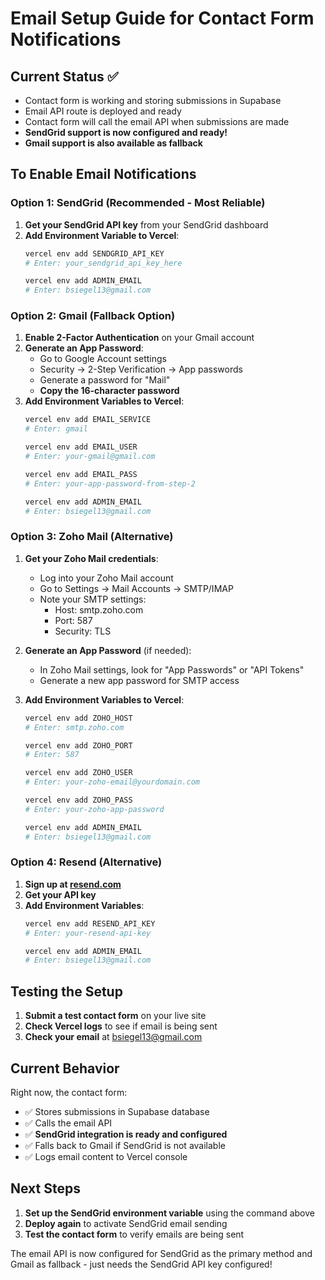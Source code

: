 # Email Setup Guide for Contact Form Notifications

## Current Status ✅
- Contact form is working and storing submissions in Supabase
- Email API route is deployed and ready
- Contact form will call the email API when submissions are made
- **SendGrid support is now configured and ready!**
- **Gmail support is also available as fallback**

## To Enable Email Notifications

### Option 1: SendGrid (Recommended - Most Reliable)

1. **Get your SendGrid API key** from your SendGrid dashboard
2. **Add Environment Variable to Vercel**:
   ```bash
   vercel env add SENDGRID_API_KEY
   # Enter: your_sendgrid_api_key_here
   
   vercel env add ADMIN_EMAIL
   # Enter: bsiegel13@gmail.com
   ```

### Option 2: Gmail (Fallback Option)

1. **Enable 2-Factor Authentication** on your Gmail account
2. **Generate an App Password**:
   - Go to Google Account settings
   - Security → 2-Step Verification → App passwords
   - Generate a password for "Mail"
   - **Copy the 16-character password**
3. **Add Environment Variables to Vercel**:
   ```bash
   vercel env add EMAIL_SERVICE
   # Enter: gmail
   
   vercel env add EMAIL_USER
   # Enter: your-gmail@gmail.com
   
   vercel env add EMAIL_PASS
   # Enter: your-app-password-from-step-2
   
   vercel env add ADMIN_EMAIL
   # Enter: bsiegel13@gmail.com
   ```

### Option 3: Zoho Mail (Alternative)

1. **Get your Zoho Mail credentials**:
   - Log into your Zoho Mail account
   - Go to Settings → Mail Accounts → SMTP/IMAP
   - Note your SMTP settings:
     - Host: smtp.zoho.com
     - Port: 587
     - Security: TLS

2. **Generate an App Password** (if needed):
   - In Zoho Mail settings, look for "App Passwords" or "API Tokens"
   - Generate a new app password for SMTP access

3. **Add Environment Variables to Vercel**:
   ```bash
   vercel env add ZOHO_HOST
   # Enter: smtp.zoho.com
   
   vercel env add ZOHO_PORT
   # Enter: 587
   
   vercel env add ZOHO_USER
   # Enter: your-zoho-email@yourdomain.com
   
   vercel env add ZOHO_PASS
   # Enter: your-zoho-app-password
   
   vercel env add ADMIN_EMAIL
   # Enter: bsiegel13@gmail.com
   ```

### Option 4: Resend (Alternative)

1. **Sign up at [resend.com](https://resend.com)**
2. **Get your API key**
3. **Add Environment Variables**:
   ```bash
   vercel env add RESEND_API_KEY
   # Enter: your-resend-api-key
   
   vercel env add ADMIN_EMAIL
   # Enter: bsiegel13@gmail.com
   ```

## Testing the Setup

1. **Submit a test contact form** on your live site
2. **Check Vercel logs** to see if email is being sent
3. **Check your email** at bsiegel13@gmail.com

## Current Behavior

Right now, the contact form:
- ✅ Stores submissions in Supabase database
- ✅ Calls the email API
- ✅ **SendGrid integration is ready and configured**
- ✅ Falls back to Gmail if SendGrid is not available
- ✅ Logs email content to Vercel console

## Next Steps

1. **Set up the SendGrid environment variable** using the command above
2. **Deploy again** to activate SendGrid email sending
3. **Test the contact form** to verify emails are being sent

The email API is now configured for SendGrid as the primary method and Gmail as fallback - just needs the SendGrid API key configured! 